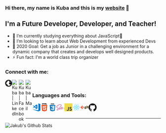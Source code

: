 ### Hi there, my name is Kuba and this is my [website] 👋

## I'm a Future Developer, Developer, and Teacher!

- 🌱 I’m currently studying everything about JavaScript🤣
- 👯 I’m looking to learn about Web Development from experienced Devs
- 🥅 2020 Goal: Get a job as Junior in a challenging environment for a dynamic company that creates and develops well designed products.
- ⚡ Fun fact: I'm a world class trip organizer

### Connect with me:

[<img align="left" alt="Kuba" width="22px" src="https://raw.githubusercontent.com/iconic/open-iconic/master/svg/globe.svg" />][website]
[<img align="left" alt="Kuba | LinkedIn" width="22px" src="https://cdn.jsdelivr.net/npm/simple-icons@v3/icons/linkedin.svg" />][linkedin]
[<img align="left" alt="Kuba | Facebook" width="22px" src="https://cdn.jsdelivr.net/npm/simple-icons@v3/icons/facebook.svg" />][facebook]
[<img align="left" alt="Kuba | Mail" width="22px" src="https://cdn.jsdelivr.net/npm/simple-icons@3.4.0/icons/gmail.svg" />][mail]

<br />

### Languages and Tools:

<img align="left" alt="Visual Studio Code" width="26px" src="https://raw.githubusercontent.com/github/explore/80688e429a7d4ef2fca1e82350fe8e3517d3494d/topics/visual-studio-code/visual-studio-code.png" />
<img align="left" alt="html5" width="26px" src="https://raw.githubusercontent.com/github/explore/80688e429a7d4ef2fca1e82350fe8e3517d3494d/topics/html/html.png" />
<img align="left" alt="CSS3" width="26px" src="https://raw.githubusercontent.com/github/explore/80688e429a7d4ef2fca1e82350fe8e3517d3494d/topics/css/css.png" />
<img align="left" alt="sass" width="26px" src="https://raw.githubusercontent.com/github/explore/80688e429a7d4ef2fca1e82350fe8e3517d3494d/topics/sass/sass.png" />
<img align="left" alt="JavaScript" width="26px" src="https://raw.githubusercontent.com/github/explore/80688e429a7d4ef2fca1e82350fe8e3517d3494d/topics/javascript/javascript.png" />
<img align="left" alt="react" width="26px" src="https://raw.githubusercontent.com/github/explore/80688e429a7d4ef2fca1e82350fe8e3517d3494d/topics/react/react.png" />
<img align="left" alt="Git" width="26px" src="https://raw.githubusercontent.com/github/explore/80688e429a7d4ef2fca1e82350fe8e3517d3494d/topics/git/git.png" />
<img align="left" alt="github" width="26px" src="https://raw.githubusercontent.com/github/explore/78df643247d429f6cc873026c0622819ad797942/topics/github/github.png" />

<br />
<br />

---

<img align="left" alt="Jakub's Github Stats" src="https://github-readme-stats.vercel.app/api?username=jakubsmiarowski&show_icons=true&hide_border=true" />

[website]: https://hopeful-wright-efcc54.netlify.app/
[facebook]: https://www.facebook.com/jakub.smiarowski/
[linkedin]: https://www.linkedin.com/in/jakub-%C5%9Bmiarowski-779371104/
[mail]: mailto:jakub.smiarowski@gmail.com
